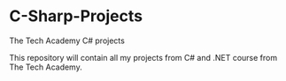 # C-Sharp-Projects
The Tech Academy C# projects

This repository will contain all my projects from C# and .NET course from The Tech Academy.
